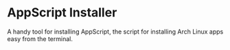 # AppScript Installer
A handy tool for installing AppScript, the script for installing Arch Linux apps easy from the terminal.
